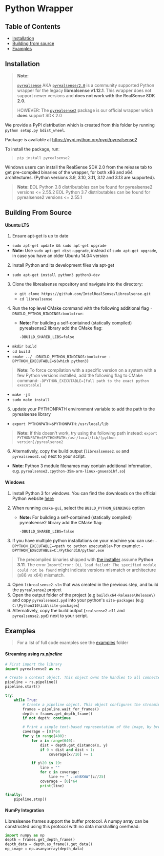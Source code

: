 # Python Wrapper

## Table of Contents
* [Installation](#installation)
* [Building from source](#building-from-source)
* [Examples](#examples)

## Installation

> **Note:**
>
>[`pyrealsense`](https://github.com/toinsson/pyrealsense) AKA [`pyrealsense/2.0`](https://pypi.python.org/pypi/pyrealsense/2.0) is a community supported Python wrapper for the legacy **librealsense v1.12.1**. This wrapper does not support newer versions and **does not work with the RealSense SDK 2.0**.
>
> HOWEVER: The [`pyrealsense2`](https://pypi.org/project/pyrealsense2/) package is our official wrapper which **does** support SDK 2.0

We provide a PyPI distribution which is created from this folder by running `python setup.py bdist_wheel`.

Package is available at https://pypi.python.org/pypi/pyrealsense2

To install the package, run:
> `pip install pyrealsense2`

Windows users can install the RealSense SDK 2.0 from the release tab to get pre-compiled binaries of the wrapper, for both x86 and x64 architectures. (Python versions 3.9, 3.10, 3.11, 3.12 and 3.13 are supported).

> **Note:**
> EOL Python 3.8 distributables can be found for pyrealsense2 versions <= 2.55.2
> EOL Python 3.7 distributables can be found for pyrealsense2 versions <= 2.55.1


## Building From Source

#### Ubuntu LTS
1. Ensure apt-get is up to date
  * `sudo apt-get update && sudo apt-get upgrade`
  * **Note:** Use `sudo apt-get dist-upgrade`, instead of `sudo apt-get upgrade`, in case you have an older Ubuntu 14.04 version
2. Install Python and its development files via apt-get
  * `sudo apt-get install python3 python3-dev`
3. Clone the librealsense repository and navigate into the directory:
   * `git clone https://github.com/IntelRealSense/librealsense.git`
   * `cd librealsense`
4. Run the top level CMake command with the following additional flag `-DBUILD_PYTHON_BINDINGS:bool=true`:

   * **Note:** For building a self-contained (statically compiled) pyrealsense2 library add the CMake flag:

      `-DBUILD_SHARED_LIBS=false`
  * `mkdir build`
  * `cd build`
  * `cmake ../ -DBUILD_PYTHON_BINDINGS:bool=true -DPYTHON_EXECUTABLE=$(which python3)`
> **Note**: To force compilation with a specific version on a system with a few Python versions installed, add the following flag to CMake command:
`-DPYTHON_EXECUTABLE=[full path to the exact python executable]`
  * `make -j4`
  * `sudo make install`
5. update your PYTHONPATH environment variable to add the path to the pyrealsense library
  * `export PYTHONPATH=$PYTHONPATH:/usr/local/lib`
  > **Note:** If this doesn't work, try using the following path instead:
	`export PYTHONPATH=$PYTHONPATH:/usr/local/lib/[python version]/pyrealsense2`
6. Alternatively, copy the build output (`librealsense2.so` and `pyrealsense2.so`) next to your script.
  * **Note:** Python 3 module filenames may contain additional information, e.g. `pyrealsense2.cpython-35m-arm-linux-gnueabihf.so`)



#### Windows
1. Install Python 3 for windows. You can find the downloads on the official Python website [here](https://www.python.org/downloads/windows/)

2. When running `cmake-gui`, select the `BUILD_PYTHON_BINDINGS` option

   * **Note:** For building a self-contained (statically compiled) pyrealsense2 library add the CMake flag:

      `-DBUILD_SHARED_LIBS=false`

3. If you have multiple python installations on your machine you can use: `-DPYTHON_EXECUTABLE=<path to python executable>`
  For example: `-DPYTHON_EXECUTABLE=C:/Python310/python.exe`
> The precompiled binaries shipped with [the installer](https://github.com/IntelRealSense/librealsense/releases) assume **Python 3.11**.
>The error `ImportError: DLL load failed: The specified module could not be found` might indicate versions mismatch or architecture (x86 vs x64) mismatch.

4. Open `librealsense2.sln` that was created in the previous step, and build the `pyrealsense2` project
5. Open the output folder of the project (e.g `build\x64-Release\Release\`) and copy `pyrealsense2.pyd` into your python's `site-packages` (e.g `C:\Python310\Lib\site-packages`)
6. Alternatively, copy the build output (`realsense2.dll` and `pyrealsense2.pyd`) next to your script.

## Examples

> For a list of full code examples see the [examples](./examples) folder

#### Streaming using _rs.pipeline_
```python
# First import the library
import pyrealsense2 as rs

# Create a context object. This object owns the handles to all connected realsense devices
pipeline = rs.pipeline()
pipeline.start()

try:
    while True:
        # Create a pipeline object. This object configures the streaming camera and owns it's handle
        frames = pipeline.wait_for_frames()
        depth = frames.get_depth_frame()
        if not depth: continue

        # Print a simple text-based representation of the image, by breaking it into 10x20 pixel regions and approximating the coverage of pixels within one meter
        coverage = [0]*64
        for y in range(480):
            for x in range(640):
                dist = depth.get_distance(x, y)
                if 0 < dist and dist < 1:
                    coverage[x//10] += 1

            if y%20 is 19:
                line = ""
                for c in coverage:
                    line += " .:nhBXWW"[c//25]
                coverage = [0]*64
                print(line)

finally:
    pipeline.stop()
```

#### NumPy Integration
Librealsense frames support the buffer protocol. A numpy array can be constructed using this protocol with no data marshalling overhead:
```python
import numpy as np
depth = frames.get_depth_frame()
depth_data = depth.as_frame().get_data()
np_image = np.asanyarray(depth_data)
```

